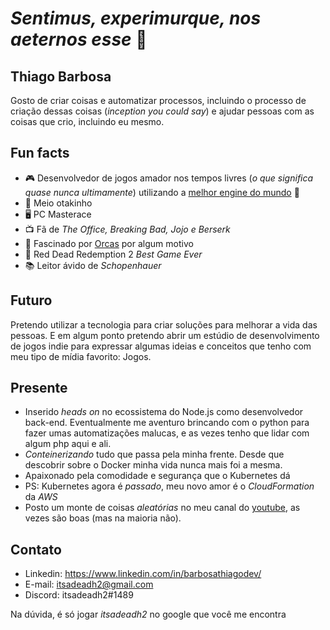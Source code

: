 # *Sentimus, experimurque, nos aeternos esse* 🍃

## Thiago Barbosa

Gosto de criar coisas e automatizar processos, incluindo o processo de criação dessas coisas (*inception you could say*) e ajudar pessoas com as coisas que crio, incluindo eu mesmo.

## Fun facts

- 🎮 Desenvolvedor de jogos amador nos tempos livres (*o que significa quase nunca ultimamente*) utilizando a [melhor engine do mundo](https://godotengine.org/)  💜
- 👹 Meio otakinho
- 🖥️ PC Masterace
- 📺 Fã de *The Office, Breaking Bad, Jojo e Berserk*
- 🐳 Fascinado por [Orcas](https://pt.wikipedia.org/wiki/Orca) por algum motivo
- 🤠 Red Dead Redemption 2 *Best Game Ever*
- 📚 Leitor ávido de *Schopenhauer*

## Futuro

Pretendo utilizar a tecnologia para criar soluções para melhorar a vida das pessoas.  E em algum ponto pretendo abrir um estúdio de desenvolvimento de jogos indie para expressar algumas ideias e conceitos que tenho com meu tipo de mídia favorito: Jogos.

## Presente

- Inserido *heads on* no ecossistema do Node.js como desenvolvedor back-end. Eventualmente me aventuro brincando com o python para fazer umas automatizações malucas, e as vezes tenho que lidar com algum php aqui e ali.
- *Conteinerizando* tudo que passa pela minha frente.  Desde que descobrir sobre o Docker minha vida nunca mais foi a mesma.
- Apaixonado pela comodidade e segurança que o Kubernetes dá
- PS: Kubernetes agora é *passado*, meu novo amor é o *CloudFormation* da *AWS*
- Posto um monte de coisas *aleatórias* no meu canal do [youtube](https://www.youtube.com/channel/UCwBtn_AbhzI1tjXMMqTsVSw), as vezes são boas (mas na maioria não).

## Contato
- Linkedin: https://www.linkedin.com/in/barbosathiagodev/
- E-mail: itsadeadh2@gmail.com
- Discord: itsadeadh2#1489

Na dúvida, é só jogar *itsadeadh2* no google que você me encontra
